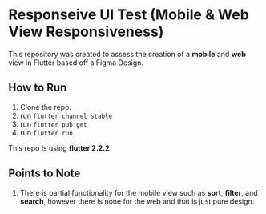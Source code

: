 # Responseive UI Test (Mobile & Web View Responsiveness)

This repository was created to assess the creation of a **mobile** and **web** view in Flutter based off a Figma Design.

## How to Run

1. Clone the repo.
2. run ```flutter channel stable```
2. run ```flutter pub get```
3. run ```flutter run```

This repo is using **flutter 2.2.2**
## Points to Note

1. There is partial functionality for the mobile view such as **sort**, **filter**, and **search**, however there is none for the web and that is just pure design.

